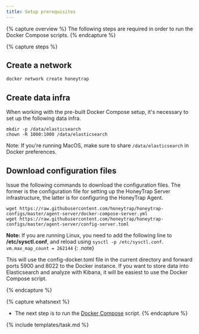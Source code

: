 ```yaml
---
title: Setup prerequisites
---
```


{% capture overview %}
The following steps are required in order to run the Docker Compose scripts.
{% endcapture %}

{% capture steps %}
## Create a network

```bash
docker network create honeytrap
```

## Create data infra

When working with the pre-built Docker Compose setup, it's necessary to set up the following data infra.

```
mkdir -p /data/elasticsearch
chown -R 1000:1000 /data/elasticsearch
```

Note: If you're running MacOS, make sure to share ```/data/elasticsearch``` in Docker preferences.

## Download configuration files

Issue the following commands to download the configuration files. The former is the configuration file for setting up the HoneyTrap Server infrastructure, the latter is for configuring the HoneyTrap Agent.

```
wget https://raw.githubusercontent.com/honeytrap/honeytrap-configs/master/agent-server/docker-compose-server.yml
wget https://raw.githubusercontent.com/honeytrap/honeytrap-configs/master/agent-server/config-server.toml
```

**Note:** If you are running Linux, you need to add the following line to **/etc/sysctl.conf**, and reload using `sysctl -p /etc/sysctl.conf`. <br/> ``` vm.max_map_count = 262144 ```
{: .note}

This will use the config-docker.toml file in the current directory and forward ports 5900 and 8022 to the Docker instance. If you want to store data into Elasticsearch and analyze with Kibana, it will be easiest to use the Docker Compose script.

{% endcapture %}

{% capture whatsnext %}
* The next step is to run the [Docker Compose](/docs/setup/server/setup-honeytrap-server/) script.
{% endcapture %}

{% include templates/task.md %}
